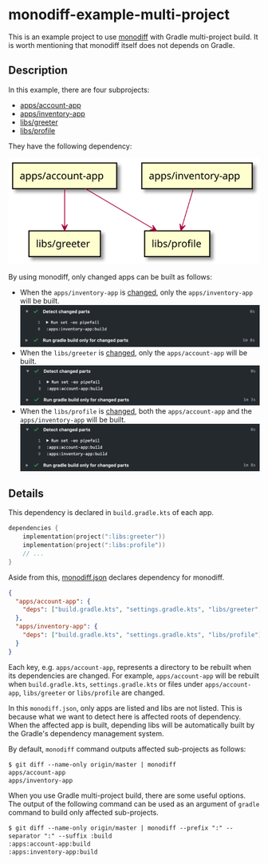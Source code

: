 # monodiff-example-multi-project

This is an example project to use [monodiff](https://github.com/orangain/monodiff) with Gradle multi-project build. It is worth mentioning that monodiff itself does not depends on Gradle.

## Description

In this example, there are four subprojects:

* [apps/account-app](https://github.com/orangain/monodiff-example-multi-project/tree/master/apps/account-app)
* [apps/inventory-app](https://github.com/orangain/monodiff-example-multi-project/tree/master/apps/inventory-app)
* [libs/greeter](https://github.com/orangain/monodiff-example-multi-project/tree/master/libs/greeter)
* [libs/profile](https://github.com/orangain/monodiff-example-multi-project/tree/master/libs/profile)

They have the following dependency:

![Both apps/account-app and apps/inventory-app depend on libs/profile and only apps/account-app depends on libs/greeter](https://github.com/orangain/monodiff-example-multi-project/raw/master/docs/deps.svg)

By using monodiff, only changed apps can be built as follows:

* When the `apps/inventory-app` is [changed](https://github.com/orangain/monodiff-example-multi-project/pull/1), only the `apps/inventory-app` will be built.
  ![CI result](https://github.com/orangain/monodiff-example-multi-project/raw/master/docs/screenshot1.png)
* When the `libs/greeter` is [changed](https://github.com/orangain/monodiff-example-multi-project/pull/2), only the `apps/account-app` will be built.
  ![CI result](https://github.com/orangain/monodiff-example-multi-project/raw/master/docs/screenshot2.png)
* When the `libs/profile` is [changed](https://github.com/orangain/monodiff-example-multi-project/pull/3), both the `apps/account-app` and the `apps/inventory-app` will be built.
  ![CI result](https://github.com/orangain/monodiff-example-multi-project/raw/master/docs/screenshot3.png)


## Details

This dependency is declared in `build.gradle.kts` of each app.

```kts
dependencies {
    implementation(project(":libs:greeter"))
    implementation(project(":libs:profile"))
    // ...
}
```

Aside from this, [monodiff.json](https://github.com/orangain/monodiff-example-multi-project/tree/master/monodiff.json) declares dependency for monodiff.

```json
{
  "apps/account-app": {
    "deps": ["build.gradle.kts", "settings.gradle.kts", "libs/greeter", "libs/profile"]
  },
  "apps/inventory-app": {
    "deps": ["build.gradle.kts", "settings.gradle.kts", "libs/profile"]
  }
}
```

Each key, e.g. `apps/account-app`, represents a directory to be rebuilt when its dependencies are changed. For example, `apps/account-app` will be rebuilt when `build.gradle.kts`, `settings.gradle.kts` or files under `apps/account-app`, `libs/greeter` or `libs/profile` are changed.

In this `monodiff.json`, only apps are listed and libs are not listed. This is because what we want to detect here is affected roots of dependency. When the affected app is built, depending libs will be automatically built by the Gradle's dependency management system.

By default, `monodiff` command outputs affected sub-projects as follows:

```
$ git diff --name-only origin/master | monodiff
apps/account-app
apps/inventory-app
```

When you use Gradle multi-project build, there are some useful options. The output of the following command can be used as an argument of `gradle` command to build only affected sub-projects.

```
$ git diff --name-only origin/master | monodiff --prefix ":" --separator ":" --suffix :build
:apps:account-app:build
:apps:inventory-app:build
```
